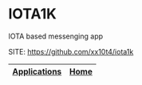# IOTA1K
 
 IOTA based messenging app
 
 SITE: https://github.com/xx10t4/iota1k

 | [Applications](https://portable-linux-apps.github.io/apps.html) | [Home](https://portable-linux-apps.github.io)
 | --- | --- |
